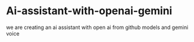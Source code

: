 # Ai-assistant-with-openai-gemini
we are creating an ai assistant with open ai from github models and gemini voice

